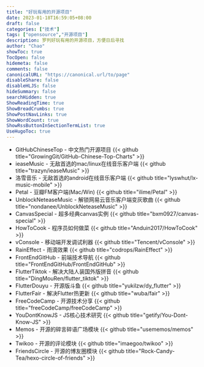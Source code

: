 ```yaml
---
title: "好玩有用的开源项目"
date: 2023-01-18T16:59:05+08:00
draft: false
categories: ["技术"]
tags: ["opensource","开源项目"]
description: 罗列好玩有用的开源项目，方便日后寻找
author: "Chao"
showToc: true
TocOpen: false
hidemeta: false
comments: false
canonicalURL: "https://canonical.url/to/page"
disableShare: false
disableHLJS: false
hideSummary: false
searchHidden: true
ShowReadingTime: true
ShowBreadCrumbs: true
ShowPostNavLinks: true
ShowWordCount: true
ShowRssButtonInSectionTermList: true
UseHugoToc: true
---
```

* GitHubChineseTop - 中文热门开源项目
  {{< github title="GrowingGit/GitHub-Chinese-Top-Charts" >}}
* ieaseMusic - 无敌首选的mac/linux在线音乐客户端
  {{< github title="trazyn/ieaseMusic" >}}
* 洛雪音乐 - 无敌首选的android在线音乐客户端
  {{< github title="lyswhut/lx-music-mobile" >}}
* Petal - 豆瓣FM客户端(Mac/Win)
  {{< github title="ilime/Petal" >}}
* UnblockNeteaseMusic - 解锁网易云音乐客户端变灰歌曲
  {{< github title="nondanee/UnblockNeteaseMusic" >}}
* CanvasSpecial - 超多经典canvas实例
  {{< github title="bxm0927/canvas-special" >}}
* HowToCook - 程序员如何做菜
  {{< github title="Anduin2017/HowToCook" >}}
* vConsole - 移动端开发调试利器
  {{< github title="Tencent/vConsole" >}}
* RainEffect - 雨滴效果
  {{< github title="codrops/RainEffect" >}}
* FrontEndGitHub - 前端技术导航
  {{< github title="FrontEndGitHub/FrontEndGitHub" >}}
* FlutterTiktok - 解决大陆人装国外版拼音
  {{< github title="DingMouRen/flutter_tiktok" >}}
* FlutterDouyu - 开源版斗鱼
  {{< github title="yukilzw/dy_flutter" >}}
* FlutterFair - 解决Flutter热更新
  {{< github title="wuba/fair" >}}
* FreeCodeCamp - 开源技术分享
  {{< github title="freeCodeCamp/freeCodeCamp" >}}
* YouDontKnowJS - JS核心技术研究
  {{< github title="getify/You-Dont-Know-JS" >}}
* Memos - 开源的碎言碎语广场模块
  {{< github title="usememos/memos" >}}
* Twikoo - 开源的评论模块
  {{< github title="imaegoo/twikoo" >}}
* FriendsCircle - 开源的博友圈模块
  {{< github title="Rock-Candy-Tea/hexo-circle-of-friends" >}}
